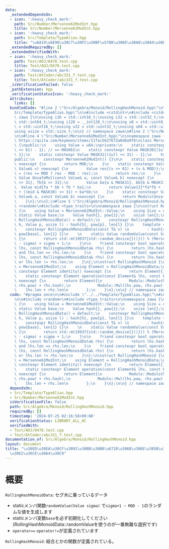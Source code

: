 ```yaml
---
data:
  _extendedDependsOn:
  - icon: ':heavy_check_mark:'
    path: Src/Number/Mersenne61ModInt.hpp
    title: Src/Number/Mersenne61ModInt.hpp
  - icon: ':heavy_check_mark:'
    path: Src/Template/TypeAlias.hpp
    title: "\u6A19\u6E96\u30C7\u30FC\u30BF\u578B\u306E\u30A8\u30A4\u30EA\u30A2\u30B9"
  _extendedRequiredBy: []
  _extendedVerifiedWith:
  - icon: ':heavy_check_mark:'
    path: Test/AOJ/0478.test.cpp
    title: Test/AOJ/0478.test.cpp
  - icon: ':heavy_check_mark:'
    path: Test/AtCoder/abc331_f.test.cpp
    title: Test/AtCoder/abc331_f.test.cpp
  _isVerificationFailed: false
  _pathExtension: hpp
  _verificationStatusIcon: ':heavy_check_mark:'
  attributes:
    links: []
  bundledCode: "#line 2 \"Src/Algebra/Monoid/RollingHashMonoid.hpp\"\n\n#line 2 \"\
    Src/Template/TypeAlias.hpp\"\n\n#include <cstdint>\n#include <cstddef>\n\nnamespace\
    \ zawa {\n\nusing i16 = std::int16_t;\nusing i32 = std::int32_t;\nusing i64 =\
    \ std::int64_t;\nusing i128 = __int128_t;\n\nusing u8 = std::uint8_t;\nusing u16\
    \ = std::uint16_t;\nusing u32 = std::uint32_t;\nusing u64 = std::uint64_t;\n\n\
    using usize = std::size_t;\n\n} // namespace zawa\n#line 2 \"Src/Number/Mersenne61ModInt.hpp\"\
    \n\n#line 4 \"Src/Number/Mersenne61ModInt.hpp\"\n\nnamespace zawa {\n\n// @reference:\
    \ https://qiita.com/keymoon/items/11fac5627672a6d6a9f6\nclass Mersenne61ModInt\
    \ {\npublic:\n    using Value = u64;\nprivate:\n    static constexpr Value MOD{(1ull\
    \ << 61) - 1}; // == MASK61\n    static constexpr Value MASK30{(1ull << 30) -\
    \ 1};\n    static constexpr Value MASK31{(1ull << 31) - 1};\n    Value v_{};\n\
    public:\n    constexpr Mersenne61ModInt() {}\n\n    static constexpr Value Mod()\
    \ noexcept {\n        return MOD;\n    }\n    static constexpr Value Modulo(const\
    \ Value& v) noexcept {\n        Value res{(v >> 61) + (v & MOD)};\n        res\
    \ = (res >= MOD ? res - MOD : res);\n        return res;\n    }\n    static constexpr\
    \ Value UnsafeMul(const Value& a, const Value& b) noexcept {\n        Value fa{a\
    \ >> 31}, fb{b >> 31};\n        Value ba{a & MASK31}, bb{b & MASK31};\n      \
    \  Value mid{fa * bb + fb * ba};\n        return Value{2}*fa*fb + (mid >> 30)\
    \ + ((mid & MASK30) << 31) + ba*bb;\n    }\n    static constexpr Value Mul(const\
    \ Value& a, const Value& b) noexcept {\n        return Modulo(UnsafeMul(a, b));\n\
    \    }\n};\n\n};\n#line 5 \"Src/Algebra/Monoid/RollingHashMonoid.hpp\"\n\n#include\
    \ <random>\n#include <type_traits>\n\nnamespace zawa {\n\nstruct RollingHashMonoidData\
    \ {\n    using Value = Mersenne61ModInt::Value;\n    using Size = usize;\n   \
    \ static Value base;\n    Value hash{}, pow{1};\n    usize len{};\n\n    constexpr\
    \ RollingHashMonoidData() = default;\n    constexpr RollingHashMonoidData(Value\
    \ h, Value p, usize l) : hash{h}, pow{p}, len{l} {}\n    template <class T>\n\
    \    constexpr RollingHashMonoidData(const T& v) \n        : hash{static_cast<Value>(v)},\
    \ pow{base}, len{1} {}\n    \n    static Value randomValue(const Value& sigma)\
    \ {\n        return std::mt19937{std::random_device{}()}() % (Mersenne61ModInt::Mod()\
    \ - sigma) + sigma + 1;\n    }\n\n    friend constexpr bool operator==(const RollingHashMonoidData&\
    \ lhs, const RollingHashMonoidData& rhs) {\n        return lhs.hash == rhs.hash\
    \ and lhs.len == rhs.len;\n    }\n    friend constexpr bool operator!=(const RollingHashMonoidData&\
    \ lhs, const RollingHashMonoidData& rhs) {\n        return lhs.hash != rhs.hash\
    \ or lhs.len != rhs.len;\n    }\n};\n\nstruct RollingHashMonoid {\n    using Modulo\
    \ = Mersenne61ModInt;\n    using Element = RollingHashMonoidData;\n    static\
    \ constexpr Element identity() noexcept {\n        return Element{};\n    }\n\
    \    static constexpr Element operation(const Element& lhs, const Element& rhs)\
    \ noexcept {\n        return Element{\n            Modulo::Modulo(Modulo::UnsafeMul(lhs.hash,\
    \ rhs.pow) + rhs.hash),\n            Modulo::Mul(lhs.pow, rhs.pow),\n        \
    \    lhs.len + rhs.len\n        };\n    }\n};\n\n} // namespace zawa\n"
  code: "#pragma once\n\n#include \"../../Template/TypeAlias.hpp\"\n#include \"../../Number/Mersenne61ModInt.hpp\"\
    \n\n#include <random>\n#include <type_traits>\n\nnamespace zawa {\n\nstruct RollingHashMonoidData\
    \ {\n    using Value = Mersenne61ModInt::Value;\n    using Size = usize;\n   \
    \ static Value base;\n    Value hash{}, pow{1};\n    usize len{};\n\n    constexpr\
    \ RollingHashMonoidData() = default;\n    constexpr RollingHashMonoidData(Value\
    \ h, Value p, usize l) : hash{h}, pow{p}, len{l} {}\n    template <class T>\n\
    \    constexpr RollingHashMonoidData(const T& v) \n        : hash{static_cast<Value>(v)},\
    \ pow{base}, len{1} {}\n    \n    static Value randomValue(const Value& sigma)\
    \ {\n        return std::mt19937{std::random_device{}()}() % (Mersenne61ModInt::Mod()\
    \ - sigma) + sigma + 1;\n    }\n\n    friend constexpr bool operator==(const RollingHashMonoidData&\
    \ lhs, const RollingHashMonoidData& rhs) {\n        return lhs.hash == rhs.hash\
    \ and lhs.len == rhs.len;\n    }\n    friend constexpr bool operator!=(const RollingHashMonoidData&\
    \ lhs, const RollingHashMonoidData& rhs) {\n        return lhs.hash != rhs.hash\
    \ or lhs.len != rhs.len;\n    }\n};\n\nstruct RollingHashMonoid {\n    using Modulo\
    \ = Mersenne61ModInt;\n    using Element = RollingHashMonoidData;\n    static\
    \ constexpr Element identity() noexcept {\n        return Element{};\n    }\n\
    \    static constexpr Element operation(const Element& lhs, const Element& rhs)\
    \ noexcept {\n        return Element{\n            Modulo::Modulo(Modulo::UnsafeMul(lhs.hash,\
    \ rhs.pow) + rhs.hash),\n            Modulo::Mul(lhs.pow, rhs.pow),\n        \
    \    lhs.len + rhs.len\n        };\n    }\n};\n\n} // namespace zawa\n"
  dependsOn:
  - Src/Template/TypeAlias.hpp
  - Src/Number/Mersenne61ModInt.hpp
  isVerificationFile: false
  path: Src/Algebra/Monoid/RollingHashMonoid.hpp
  requiredBy: []
  timestamp: '2024-07-25 02:16:58+09:00'
  verificationStatus: LIBRARY_ALL_AC
  verifiedWith:
  - Test/AOJ/0478.test.cpp
  - Test/AtCoder/abc331_f.test.cpp
documentation_of: Src/Algebra/Monoid/RollingHashMonoid.hpp
layout: document
title: "\u30ED\u30EA\u30CF\u3092\u30BB\u30B0\u6728\u306B\u306E\u305B\u308B\u6642\u306E\
  \u30E2\u30CE\u30A4\u30C9"
---
```


# 概要

`RollingHashMonoidData`: セグ木に乗っているデータ

- staticメンバ関数`randomValue(Value sigma)` で`sigma+1 ~ MOD - 1`のランダムな値を生成します
- staticメンバ変数`base`を必ず初期化してください (RollingHashMonoidData::randomValueを使うのが一番無難な選択です)
- `operator==` `operator!=`が定義されています

`RollingHashMonoid`: 結合とかの関数が定義されている。
